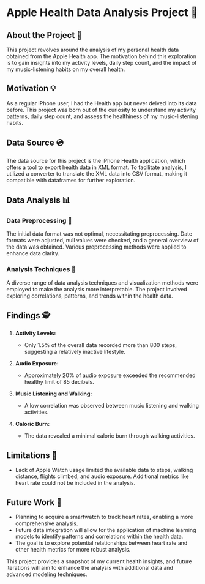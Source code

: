 # Apple Health Data Analysis Project 🏥

## About the Project 🚀

This project revolves around the analysis of my personal health data obtained from the Apple Health app. The motivation behind this exploration is to gain insights into my activity levels, daily step count, and the impact of my music-listening habits on my overall health.

## Motivation 💡

As a regular iPhone user, I had the Health app but never delved into its data before. This project was born out of the curiosity to understand my activity patterns, daily step count, and assess the healthiness of my music-listening habits.

## Data Source 💿

The data source for this project is the iPhone Health application, which offers a tool to export health data in XML format. To facilitate analysis, I utilized a converter to translate the XML data into CSV format, making it compatible with dataframes for further exploration.

## Data Analysis 📊

### Data Preprocessing 🤖

The initial data format was not optimal, necessitating preprocessing. Date formats were adjusted, null values were checked, and a general overview of the data was obtained. Various preprocessing methods were applied to enhance data clarity.

### Analysis Techniques 🧐

A diverse range of data analysis techniques and visualization methods were employed to make the analysis more interpretable. The project involved exploring correlations, patterns, and trends within the health data.

## Findings 🕵️

1. **Activity Levels:**
   - Only 1.5% of the overall data recorded more than 800 steps, suggesting a relatively inactive lifestyle.

2. **Audio Exposure:**
   - Approximately 20% of audio exposure exceeded the recommended healthy limit of 85 decibels.

3. **Music Listening and Walking:**
   - A low correlation was observed between music listening and walking activities.

4. **Caloric Burn:**
   - The data revealed a minimal caloric burn through walking activities.

## Limitations 🚧

- Lack of Apple Watch usage limited the available data to steps, walking distance, flights climbed, and audio exposure. Additional metrics like heart rate could not be included in the analysis.

## Future Work 🚀

- Planning to acquire a smartwatch to track heart rates, enabling a more comprehensive analysis.
- Future data integration will allow for the application of machine learning models to identify patterns and correlations within the health data.
- The goal is to explore potential relationships between heart rate and other health metrics for more robust analysis.

This project provides a snapshot of my current health insights, and future iterations will aim to enhance the analysis with additional data and advanced modeling techniques.
